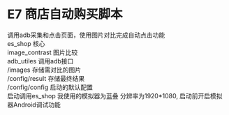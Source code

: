 # E7 商店自动购买脚本

调用adb采集和点击页面，使用图片对比完成自动点击功能  
es_shop 核心  
image_contrast 图片比较  
adb_utiles 调用adb接口    
/images 存储需对比的图片  
/config/result 存储最终结果  
/config/config 启动的默认配置  
启动调用es_shop 我使用的模拟器为蓝叠 分辨率为1920*1080, 启动前开启模拟器Android调试功能

